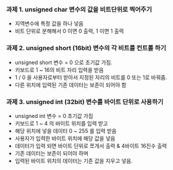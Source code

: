 ### 과제 1. unsigned char 변수의 값을 비트단위로 찍어주기

- 지역변수에 특정 값을 하나 넣음
- 비트 단위로 분해해서 0 이면 0 출력, 1 이면 1 출력

### 과제 2. unsigned short (16bit) 변수의 각 비트를 컨트롤 하기

- unsigned short 변수 = 0 으로 초기값 가짐.
- 키보드로 1 ~ 16의 비트 자리 입력을 받음
- 1 / 0 을 사용자로부터 받아서 지정된 자리의 비트를 0 또는 1로 바꿔줌.
- 다른 위치에 입력된 기존 데이터는 보존이 되어야 함

### 과제 3. unsigned int (32bit) 변수를 바이트 단위로 사용하기

- unsigned int 변수 = 0 초기값 가짐
- 키보드로 1 ~ 4 의 바이트 위치를 입력 받고
- 해당 위치에 넣을 데이터 0 ~ 255 를 입력 받음
- 사용자가 입력한 바이트 위치에 해당 값을 넣음
- 데이터가 입력 되면 바이트 단위로 쪼개서 출력 & 4바이트 16진수 출력
- 기존 데이터는 보존이 되어야 하며
- 입력된 바이트 위치의 데이터는 기존 값을 지우고 넣음.

